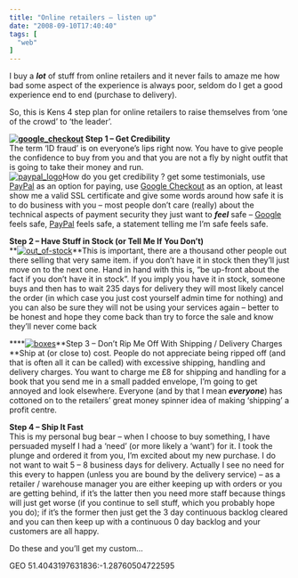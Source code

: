 ```yaml
---
title: "Online retailers – listen up"
date: "2008-09-10T17:40:40"
tags: [
  "web"
]
---
```

I buy a ***lot*** of stuff from online retailers and it never fails to amaze me how bad some aspect of the experience is always poor, seldom do I get a good experience end to end (purchase to delivery).

So, this is Kens 4 step plan for online retailers to raise themselves from ‘one of the crowd’ to ‘the leader’.

 **[![google_checkout](google_checkout_thumb.gif)](https://kapie.com/content/binary/WindowsLiveWriter/Onlineretailerslistenup_FB78/google_checkout_2.gif) Step 1 – Get Credibility**  
The term ‘ID fraud’ is on everyone’s lips right now. You have to give people the confidence to buy from you and that you are not a fly by night outfit that is going to take their money and run.  
[![paypal_logo](paypal_logo_thumb.gif)](https://kapie.com/content/binary/WindowsLiveWriter/Onlineretailerslistenup_FB78/paypal_logo_2.gif)How do you get credibility ? get some testimonials, use [PayPal](http://www.paypal.com/) as an option for paying, use [Google Checkout](https://checkout.google.com/seller/) as an option, at least show me a valid SSL certificate and give some words around how safe it is to do business with you – most people don’t care (really) about the technical aspects of payment security they just want to ***feel*** safe – [Google](http://www.google.com/) feels safe, [PayPal](http://www.paypal.com/) feels safe, a statement telling me I’m safe feels safe.

**Step 2 – Have Stuff in Stock (or Tell Me If You Don’t)**  
**[![out_of-stock](out_of-stock_thumb.png)](https://kapie.com/content/binary/WindowsLiveWriter/Onlineretailerslistenup_FB78/out_of-stock.png)**This is important, there are a thousand other people out there selling that very same item. if you don’t have it in stock then they’ll just move on to the next one. Hand in hand with this is, “be up-front about the fact if you don’t have it in stock”. If you imply you have it in stock, someone buys and then has to wait 235 days for delivery they will most likely cancel the order (in which case you just cost yourself admin time for nothing) and you can also be sure they will not be using your services again – better to be honest and hope they come back than try to force the sale and know they’ll never come back

****[![boxes](boxes_thumb.jpg)](https://kapie.com/content/binary/WindowsLiveWriter/Onlineretailerslistenup_FB78/boxes_2.jpg)**Step 3 – Don’t Rip Me Off With Shipping / Delivery Charges  
**Ship at (or close to) cost. People do not appreciate being ripped off (and that is often all it can be called) with excessive shipping, handling and delivery charges. You want to charge me £8 for shipping and handling for a book that you send me in a small padded envelope, I’m going to get annoyed and look elsewhere. Everyone (and by that I mean ***everyone***) has cottoned on to the retailers’ great money spinner idea of making ‘shipping’ a profit centre. 

**Step 4 – Ship It Fast**  
This is my personal bug bear – when I choose to buy something, I have persuaded myself I had a ‘need’ (or more likely a ‘want’) for it. I took the plunge and ordered it from you, I’m excited about my new purchase. I do not want to wait 5 – 8 business days for delivery. Actually I see no need for this every to happen (unless you are bound by the delivery service) – as a retailer / warehouse manager you are either keeping up with orders or you are getting behind, if it’s the latter then you need more staff because things will just get worse (if you continue to sell stuff, which you probably hope you do); if it’s the former then just get the 3 day continuous backlog cleared and you can then keep up with a continuous 0 day backlog and your customers are all happy.

Do these and you’ll get my custom…

GEO 51.4043197631836:\-1.28760504722595